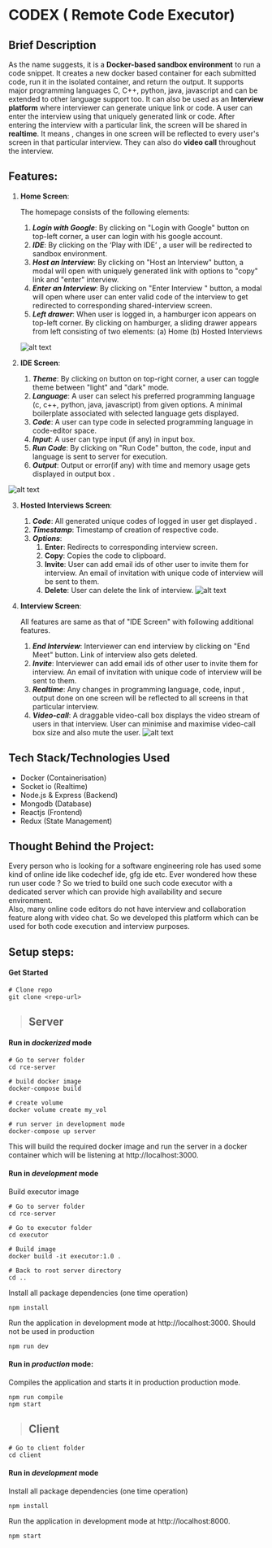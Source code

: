 

# CODEX ( Remote Code Executor)

## Brief Description
As the name suggests, it is a **Docker-based sandbox environment** to run a code snippet. It creates a new docker based container for each submitted code, run it in the isolated container, and return the output. It supports major programming languages C, C++,  python, java, javascript and can be extended to other language support too.
It can also be used as an **Interview platform** where interviewer can generate unique link or code. A user can enter the interview using that uniquely generated link or code. After entering the interview with a particular link, the screen will be shared in **realtime**. It means , changes in one screen will be reflected to every user's screen in that particular interview. They can also do **video call** throughout the interview.



## Features:

1. **Home Screen**:

      The homepage consists of the following elements:
    1. ***Login with Google***: By clicking on "Login with Google" button on top-left corner, a user can login with his google account.
    3. ***IDE***: By clicking on the ‘Play with IDE’ , a user will be redirected to sandbox environment.
    4. ***Host an Interview***: By clicking on "Host an Interview" button, a modal will open with uniquely generated link with options to "copy" link and "enter" interview.
    5. ***Enter an Interview***: By clicking on "Enter Interview " button, a modal will open where user can enter valid code of the interview to get redirected to corresponding shared-interview screen.
    6. ***Left drawer***: When user is logged in, a hamburger icon appears on top-left corner. By clicking on hamburger, a sliding drawer appears from left consisting of two elements:  (a) Home   (b) Hosted Interviews
    
    ![alt text](https://res.cloudinary.com/sh24sh25/image/upload/v1612105136/rce/Screenshot_from_2021-01-31_20-26-00_ea2x3c.png )
    

2. **IDE Screen**:
    1. ***Theme***:  By clicking on button on top-right corner, a user can toggle theme between "light" and "dark" mode.
    2. ***Language***:  A user can select his preferred programming language (c, c++, python, java, javascript) from given options. A minimal boilerplate associated with selected language gets displayed.
    3. ***Code***: A user can type code in selected programming language in code-editor space.
    4.  ***Input***: A user can type input (if any) in input box.
    5.  ***Run Code***: By clicking on "Run Code" button, the code, input and language is sent to server for execution.
    6. ***Output***: Output or error(if any) with time and memory usage gets displayed in output box .

![alt text](https://res.cloudinary.com/sh24sh25/image/upload/v1612105136/rce/Screenshot_from_2021-01-31_20-26-41_nuo7yv.png) 

3. **Hosted Interviews Screen**:
    1. ***Code***: All generated unique codes of logged in user get displayed .
    2. ***Timestamp***: Timestamp of creation of respective code.
    3. ***Options***:
	    1. ****Enter****:  Redirects to corresponding interview screen.
	    2. ****Copy****: Copies the code to clipboard.
	    3. ****Invite****: User can add email ids of other user to invite them for interview. An email of invitation with unique code of interview will be sent to them.
	    4. ****Delete****: User can delete the link of interview.
    ![alt text](https://res.cloudinary.com/sh24sh25/image/upload/v1612105136/rce/Screenshot_from_2021-01-31_20-26-10_j4rqky.png)

4. **Interview Screen**: 

	All features are same as that of "IDE Screen" with following additional features.

   1. ***End Interview***: Interviewer can end interview by clicking on "End Meet" button. Link of interview also gets deleted.
   2. ***Invite***: Interviewer can add email ids of other user to invite them for interview. An email of invitation with unique code of interview will be sent to them.
   3. ***Realtime***: Any changes in programming language, code, input , output done on one screen will be reflected to all screens in that particular interview.
   4. ***Video-call***:  A draggable video-call box displays the video stream of users in that interview. User can minimise and  maximise video-call box size and also mute the user.
![alt text](https://res.cloudinary.com/sh24sh25/image/upload/v1612105136/rce/Screenshot_from_2021-01-31_20-27-45_otihpo.png)



## Tech Stack/Technologies Used
* Docker (Containerisation)
* Socket io (Realtime)
* Node.js & Express (Backend)
* Mongodb (Database)
* Reactjs (Frontend)
* Redux (State Management)




## Thought Behind the Project:
Every person who is looking for a software engineering role has used some kind of online ide like codechef ide,  gfg ide etc. Ever wondered how these run user code ?
So we tried to build one such code executor with a dedicated server which can provide high availability and secure environment.<br/>
Also, many online code editors do not have interview and collaboration feature along with video chat. So we developed this platform which can be used for both code execution and interview purposes.

## Setup steps:

#### Get Started
```shell
# Clone repo
git clone <repo-url>
```

> ## Server



#### Run in _dockerized_ mode
```shell
# Go to server folder
cd rce-server

# build docker image
docker-compose build

# create volume
docker volume create my_vol

# run server in development mode
docker-compose up server
```
This will build the required docker image and run the server in a docker container which will be listening at http://localhost:3000.

#### Run in _development_ mode
Build executor image
```shell
# Go to server folder
cd rce-server

# Go to executor folder
cd executor

# Build image
docker build -it executor:1.0 .

# Back to root server directory
cd ..
```

Install all package dependencies (one time operation)

```shell
npm install
```

Run the application in development mode at http://localhost:3000. Should not be used in production

```shell
npm run dev
```

#### Run in _production_ mode:

Compiles the application and starts it in production production mode.

```shell
npm run compile
npm start
```

> ## Client


```shell
# Go to client folder
cd client
```

#### Run in _development_ mode

Install all package dependencies (one time operation)

```shell
npm install
```

Run the application in development mode at http://localhost:8000. 
```shell
npm start
```




